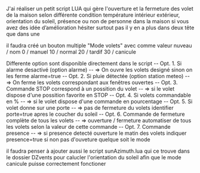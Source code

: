 J'ai réaliser un petit script LUA qui gère l'ouverture et la fermeture des volet de la maison selon différente condition température intérieur extérieur, orientation du soleil, présence ou non de personne dans la maison
si vous avez des idée d’amélioration hésiter surtout pas il y en a plus dans deux tête que dans une


il faudra créé un bouton multiple "Mode volets" avec comme valeur
nuveau / nom
0 / manuel
10 / normal
20 / tardif
30 / canicule


Differente option sont disponible directement dans le script
-- Opt. 1. Si alarme desactivé (option alarme)
-- => On ouvre les volets designé sinon on les ferme alarme=true
-- Opt. 2. Si pluie détectée (option station meteo)
-- => On ferme les volets correspondant aux fenêtres ouvertes
-- Opt. 3. Commande STOP correspond à un possition du volet
-- => si le volet dispose d'une possition favorite en STOP
-- Opt. 4. Si volets commandable en %
-- => si le volet dispose d'une commande en pourcentage
-- Opt. 5. Si volet donne sur une porte
-- => pas de fermeture du volets identifier porte=true apres le coucher du soleil
-- Opt. 6. Commande de fermeture complète de tous les volets
-- => ouverture / fermeture automatiser de tous les volets selon la valeur de cette commande
-- Opt. 7. Commande presence
-- => si presence detecté ouverture le matin des volets indiquer presence=true si non pas d'ouveture quelque soit le mode

il faudra penser à ajouter aussi le script sunAzimuth.lua qui ce trouve dans le dossier DZvents pour calucler l'orientation du soleil afin que le mode canicule puisse correctement fonctioner 
